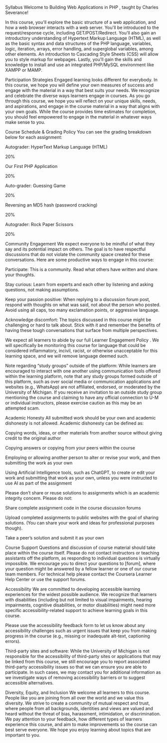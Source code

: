 Syllabus
Welcome to Building Web Applications in PHP
, taught by Charles Severance!

In this course, you'll explore the basic structure of a web application, and how a web browser interacts with a web server. You'll be introduced to the request/response cycle, including GET/POST/Redirect. You'll also gain an introductory understanding of Hypertext Markup Language (HTML), as well as the basic syntax and data structures of the PHP language, variables, logic, iteration, arrays, error handling, and superglobal variables, among other elements. An introduction to Cascading Style Sheets (CSS) will allow you to style markup for webpages. Lastly, you'll gain the skills and knowledge to install and use an integrated PHP/MySQL environment like XAMPP or MAMP.

Participation Strategies
Engaged learning looks different for everybody. In this course, we hope you will define your own measures of success and engage with the material in a way that best suits your needs. We recognize and celebrate the diverse ways learners engage in courses. As you go through this course, we hope you will reflect on your unique skills, needs, and aspirations, and engage in the course material in a way that aligns with your own goals. While the course provides time estimates for completion, you should feel empowered to engage in the material in whatever ways make sense to you.

Course Schedule & Grading Policy 
You can see the grading breakdown below for each assignment:

Autograder: HyperText Markup Language (HTML)

20%

Our First PHP Application

20%

Auto-grader: Guessing Game

20%

Reversing an MD5 hash (password cracking)

20%

Autograder: Rock Paper Scissors

20%

Community Engagement
We expect everyone to be mindful of what they say and its potential impact on others. The goal is to have respectful discussions that do not violate the community space created for these conversations. Here are some productive ways to engage in this course: 

Participate: This is a community. Read what others have written and share your thoughts.

Stay curious: Learn from experts and each other by listening and asking questions, not making assumptions.

Keep your passion positive: When replying to a discussion forum post, respond with thoughts on what was said, not about the person who posted. Avoid using all caps, too many exclamation points, or aggressive language.

Acknowledge discomfort: The topics discussed in this course might be challenging or hard to talk about. Stick with it and remember the benefits of having these tough conversations that surface from multiple perspectives.

We expect all learners to abide by our full 
Learner Engagement Policy
. We will specifically be monitoring this course for language that could be considered inflammatory, incivil, racist, or otherwise unacceptable for this learning space, and we will remove language deemed such. 

Note regarding “study groups” outside of the platform: While learners are encouraged to interact with one another using communication tools offered within the learning platform, note that any study groups formed outside of this platform, such as over social media or communication applications and websites (e.g., WhatsApp) are not affiliated, endorsed, or moderated by the University of Michigan. If you receive an invitation to an outside study group mentioning the course and claiming to have any official connection to U-M or individual instructors, please exercise caution as this may be an attempted scam.

Academic Honesty
All submitted work should be your own and academic dishonesty is not allowed. Academic dishonesty can be defined as:

Copying words, ideas, or other materials from another source without giving credit to the original author

Copying answers or copying from your peers within the course

Employing or allowing another person to alter or revise your work, and then submitting the work as your own

Using Artificial Intelligence tools, such as ChatGPT, to create or edit your work and submitting that work as your own, unless you were instructed to use AI as part of the assignment

Please don’t share or reuse solutions to assignments which is an academic integrity concern. Please do not:

Share complete assignment code in the course discussion forums

Upload completed assignments to public websites with the goal of sharing solutions. (You can share your work and ideas for professional purposes though).

Take a peer’s solution and submit it as your own

Course Support
Questions and discussion of course material should take place within the course itself. Please do not contact instructors or teaching assistants off the platform, as responding to individual questions is virtually impossible. We encourage you to direct your questions to [forum], where your question might be answered by a fellow learner or one of our course team members. For technical help please contact the 
Coursera Learner Help Center
 or use the support forums.

Accessibility 
We are committed to developing accessible learning experiences for the widest possible audience. We recognize that learners with disabilities (including but not limited to visual impairments, hearing impairments, cognitive disabilities, or motor disabilities) might need more specific accessibility-related support to achieve learning goals in this course. 

Please use the 
accessibility feedback form
 to let us know about any accessibility challenges such as urgent issues that keep you from making progress in the course (e.g., missing or inadequate alt-text, captioning errors).

Third-party sites and software: While the University of Michigan is not responsible for the accessibility of third-party sites or applications that may be linked from this course, we still encourage you to report associated third-party accessibility issues so that we can ensure you are able to participate. In such cases, we may contact you for additional information as we investigate ways of removing accessibility barriers or to suggest accessible alternatives.

Diversity, Equity, and Inclusion
We welcome all learners to this course. People like you are joining from all over the world and we value this diversity. We strive to create a community of mutual respect and trust, where people from all backgrounds, identities and views are valued and heard without the threat of bias, harassment, intimidation, or discrimination. We pay attention to your feedback, how different types of learners experience this course, and aim to make improvements so the course can best serve everyone. We hope you enjoy learning about topics that are important to you.
